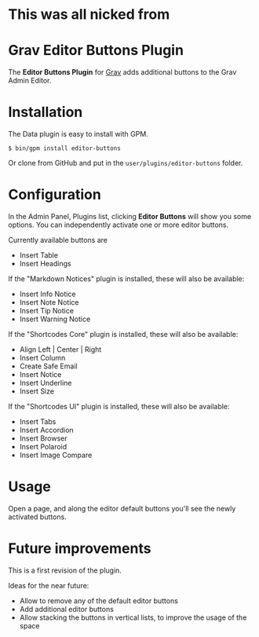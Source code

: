 # This was all nicked from 

# Grav Editor Buttons Plugin

The **Editor Buttons Plugin** for [Grav](http://github.com/getgrav/grav) adds additional buttons to the Grav Admin Editor.

# Installation

The Data plugin is easy to install with GPM.

```
$ bin/gpm install editor-buttons
```

Or clone from GitHub and put in the `user/plugins/editor-buttons` folder.

# Configuration

In the Admin Panel, Plugins list, clicking **Editor Buttons** will show you some options. You can independently activate one or more editor buttons.

Currently available buttons are

- Insert Table
- Insert Headings

If the "Markdown Notices" plugin is installed, these will also be available:

- Insert Info Notice
- Insert Note Notice
- Insert Tip Notice
- Insert Warning Notice

If the "Shortcodes Core" plugin is installed, these will also be available:

- Align Left | Center | Right
- Insert Column
- Create Safe Email
- Insert Notice
- Insert Underline
- Insert Size

If the "Shortcodes UI" plugin is installed, these will also be available:

- Insert Tabs
- Insert Accordion
- Insert Browser
- Insert Polaroid
- Insert Image Compare

# Usage

Open a page, and along the editor default buttons you'll see the newly activated buttons.

# Future improvements

This is a first revision of the plugin.

Ideas for the near future:

- Allow to remove any of the default editor buttons
- Add additional editor buttons
- Allow stacking the buttons in vertical lists, to improve the usage of the space
